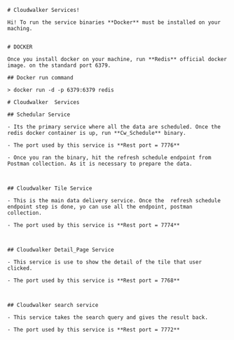    # Cloudwalker Services!
    
    Hi! To run the service binaries **Docker** must be installed on your maching.
    
    
    # DOCKER
    
    Once you install docker on your machine, run **Redis** official docker image. on the standard port 6379.
    
    ## Docker run command 
    
    > docker run -d -p 6379:6379 redis 
    
    # Cloudwalker  Services
    
    ## Schedular Service 
    
    - Its the primary service where all the data are scheduled. Once the redis docker container is up, run **Cw_Schedule** binary. 
    
    - The port used by this service is **Rest port = 7776**
    
    - Once you ran the binary, hit the refresh schedule endpoint from Postman collection. As it is necessary to prepare the data. 
    
    
    
    ## Cloudwalker Tile Service
    
    - This is the main data delivery service. Once the  refresh schedule endpoint step is done, yo can use all the endpoint, postman collection. 
    
    - The port used by this service is **Rest port = 7774**
    
    
    
    ## Cloudwalker Detail_Page Service 
    
    - This service is use to show the detail of the tile that user clicked.
    
    - The port used by this service is **Rest port = 7768**
    
    
    
    ## Cloudwalker search service
    
    - This service takes the search query and gives the result back. 
    
    - The port used by this service is **Rest port = 7772**
